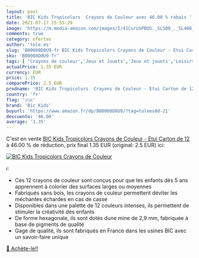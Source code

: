 ```yaml
---
layout: post
title: 'BIC Kids Tropicolors  Crayons de Couleur avec 46.00 % rabais '
date: 2021-07-17 15:55:29
image: 'https://m.media-amazon.com/images/I/41CuruSPBQS._SL500_._SL400_.jpg'
comments: true
category: ofertas
author: 'tole.es'
slug: 'B00008D0U9-fr BIC Kids Tropicolors Crayons de Couleur - Etui Carton de 12'
sku: 'B00008D0U9-fr'
tags: [ 'Crayons de couleur','Jeux et Jouets','Jeux et jouets','Loisirs créatifs','Matériaux de dessin et de peinture','bic kids', ]
actualPrice: 1.35 EUR
currency: EUR
price: 1.35
comparePrice: 2.5 EUR
prodname: 'BIC Kids Tropicolors  Crayons de Couleur - Etui Carton de 12'
country: 'fr'
flag: '🇫🇷'
brand: 'Bic Kids'
buyurl: 'https://www.amazon.fr/dp/B00008D0U9/?tag=tolees0d-21'
descuento: '46.00'
average: '1.35'
---
```


C'est en vente [BIC Kids Tropicolors  Crayons de Couleur - Etui Carton de 12](https://www.amazon.fr/dp/B00008D0U9/?tag=tolees0d-21)  à  46.00 % de réduction, prix final  1.35 EUR (original: 2.5 EUR) ici:

[![BIC Kids Tropicolors  Crayons de Couleur](https://m.media-amazon.com/images/I/41CuruSPBQS._SL500_._SL400_.jpg)](https://www.amazon.fr/dp/B00008D0U9/?tag=tolees0d-21)

ℹ️:

- Ces 12 crayons de couleur sont conçus pour que les enfants dès 5 ans apprennent à colorier des surfaces larges ou moyennes
- Fabriqués sans bois, les crayons de couleur permettent déviter les méchantes échardes en cas de casse
- Disponibles dans une palette de 12 couleurs intenses, ils permettent de stimuler la créativité des enfants
- De forme hexagonale, ils sont dotés dune mine de 2,9 mm, fabriquée à base de pigments de qualité
- Gage de qualité, ils sont fabriqués en France dans les usines BIC avec un savoir-faire unique

[🛒 Achète-le!!](https://www.amazon.fr/dp/B00008D0U9/?tag=tolees0d-21)
